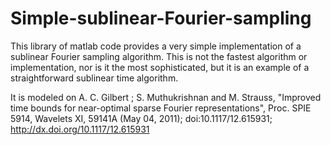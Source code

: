 # Simple-sublinear-Fourier-sampling
This library of matlab code provides a very simple implementation of a sublinear Fourier sampling algorithm. This is not the fastest algorithm or implementation, nor is it the most sophisticated, but it is an example of a straightforward sublinear time algorithm. 

It is modeled on A. C. Gilbert ; S. Muthukrishnan and M. Strauss, "Improved time bounds for near-optimal sparse Fourier representations", Proc. SPIE 5914, Wavelets XI, 59141A (May 04, 2011); doi:10.1117/12.615931; http://dx.doi.org/10.1117/12.615931
